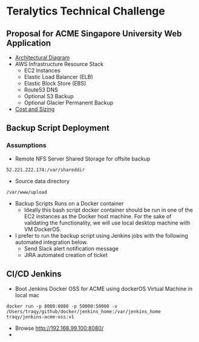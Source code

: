 # Teralytics Technical Challenge

## Proposal for ACME Singapore University Web Application
  * [Architectural Diagram](https://github.com/traqy/test-teralytics-docker-wp-nginx/raw/acme-su-webapp/docs/acme-aws-diagram.png)
  * AWS Infrastructure Resource Stack 
    * EC2 Instances
    * Elastic Load Balancer (ELB)
    * Elastic Block Store (EBS)
    * Route53 DNS
    * Optional S3 Backup
    * Optional Glacier Permanent Backup
  * [Cost and Sizing](https://github.com/traqy/test-teralytics-docker-wp-nginx/raw/acme-su-webapp/docs/Tera-Test%20ACME-SU%20Proposal.xlsx)


## Backup Script Deployment
### Assumptions
  * Remote NFS Server Shared Storage for offsite backup
```
52.221.222.174:/var/shareddir
```
  * Source data directory
```
/var/www/upload
```
  * Backup Scripts Runs on a Docker container
    * Ideally this bash script docker container should be run in one of the EC2 instances as the Docker host machine. For the sake of validating the functionality, we will use local desktop machine with VM DockerOS.
  * I prefer to run the backup script using Jenkins jobs with the following automated integration below. 
      * Send Slack alert notification message
      * JIRA automated creation of ticket
 ## CI/CD Jenkins
  * Boot Jenkins Docker OSS for ACME using dockerOS Virtual Machine in local mac
```
docker run -p 8080:8080 -p 50000:50000 -v /Users/traqy/github/docker/jenkins_home:/var/jenkins_home traqy/jenkins-acme-oss:v1
```
  * Browse http://192.168.99.100:8080/
  * 
